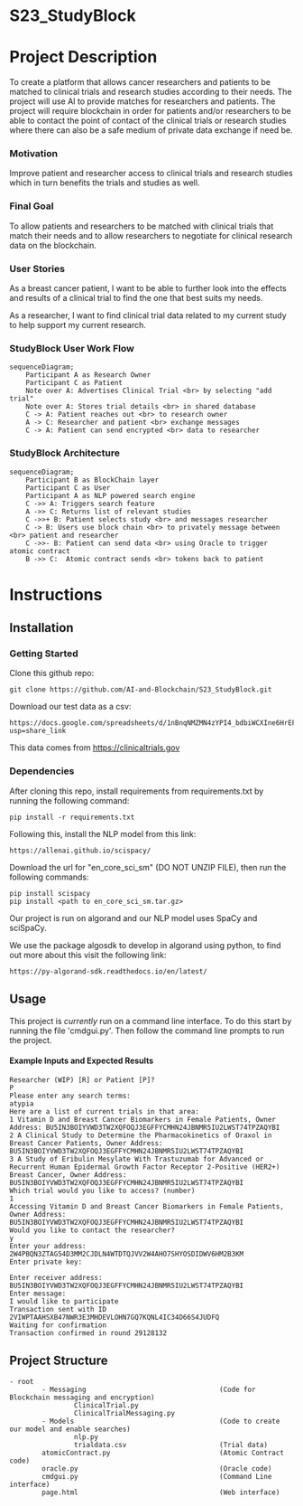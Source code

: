 # S23_StudyBlock
# Project Description 
To create a platform that allows cancer researchers and patients to be matched to clinical trials and research studies according to their needs. The project will use AI to provide matches for researchers and patients. The project will require blockchain in order for patients and/or researchers to be able to contact the point of contact of the clinical trials or research studies where there can also be a safe medium of private data exchange if need be.

### Motivation ###
Improve patient and researcher access to clinical trials and research studies which in turn benefits the trials and studies as well.

### Final Goal ###
To allow patients and researchers to be matched with clinical trials that match their needs and to allow researchers to negotiate for clinical research data on the blockchain.


### User Stories ###
As a breast cancer patient, I want to be able to further look into the effects and results of a clinical trial to find the one that best suits my needs. 

As a researcher, I want to find clinical trial data related to my current study to help support my current research.

### StudyBlock User Work Flow ###
```mermaid
sequenceDiagram;
    Participant A as Research Owner
    Participant C as Patient
    Note over A: Advertises Clinical Trial <br> by selecting "add trial"
    Note over A: Stores trial details <br> in shared database
    C -> A: Patient reaches out <br> to research owner
    A -> C: Researcher and patient <br> exchange messages
    C -> A: Patient can send encrypted <br> data to researcher
```

### StudyBlock Architecture ###
```mermaid
sequenceDiagram;
    Participant B as BlockChain layer
    Participant C as User
    Participant A as NLP powered search engine
    C ->> A: Triggers search feature
    A ->> C: Returns list of relevant studies
    C ->>+ B: Patient selects study <br> and messages researcher
    C -> B: Users use block chain <br> to privately message between <br> patient and researcher
    C ->>- B: Patient can send data <br> using Oracle to trigger atomic contract
    B ->> C:  Atomic contract sends <br> tokens back to patient
```

# Instructions

## Installation ##

### Getting Started ###

Clone this github repo:

``` 
git clone https://github.com/AI-and-Blockchain/S23_StudyBlock.git
```

Download our test data as a csv:

```
https://docs.google.com/spreadsheets/d/1nBnqNMZMN4zYPI4_bdbiWCXIne6HrEFAvWLzhznfYqU/edit?usp=share_link
```

This data comes from https://clinicaltrials.gov

### Dependencies ###

After cloning this repo, install requirements from requirements.txt by running the following command:

``` 
pip install -r requirements.txt
```

Following this, install the NLP model from this link:
```
https://allenai.github.io/scispacy/
```

Download the url for "en_core_sci_sm" (DO NOT UNZIP FILE), then run the following commands:

```
pip install scispacy
pip install <path to en_core_sci_sm.tar.gz>
```

Our project is run on algorand and our NLP model uses SpaCy and sciSpaCy. 

We use the package algosdk to develop in algorand using python, to find out more about this visit the following link:

```
https://py-algorand-sdk.readthedocs.io/en/latest/
```


## Usage ##

This project is *currently* run on a command line interface. To do this start by running the file 'cmdgui.py'. Then follow the command line prompts to run the project.

#### Example Inputs and Expected Results ####
```
Researcher (WIP) [R] or Patient [P]?
P
Please enter any search terms: 
atypia
Here are a list of current trials in that area:
1 Vitamin D and Breast Cancer Biomarkers in Female Patients, Owner Address: BU5IN3BOIYVWD3TW2XQFOQJ3EGFFYCMHN24JBNMR5IU2LWST74TPZAQYBI
2 A Clinical Study to Determine the Pharmacokinetics of Oraxol in Breast Cancer Patients, Owner Address: BU5IN3BOIYVWD3TW2XQFOQJ3EGFFYCMHN24JBNMR5IU2LWST74TPZAQYBI
3 A Study of Eribulin Mesylate With Trastuzumab for Advanced or Recurrent Human Epidermal Growth Factor Receptor 2-Positive (HER2+) Breast Cancer, Owner Address: BU5IN3BOIYVWD3TW2XQFOQJ3EGFFYCMHN24JBNMR5IU2LWST74TPZAQYBI
Which trial would you like to access? (number)
1
Accessing Vitamin D and Breast Cancer Biomarkers in Female Patients, Owner Address: BU5IN3BOIYVWD3TW2XQFOQJ3EGFFYCMHN24JBNMR5IU2LWST74TPZAQYBI
Would you like to contact the researcher?
y
Enter your address: 
2W4PBQN3ZTAG54D3MM2CJDLN4WTDTQJVV2W4AHO7SHYOSDIDWV6HM2B3KM
Enter private key: 

Enter receiver address: 
BU5IN3BOIYVWD3TW2XQFOQJ3EGFFYCMHN24JBNMR5IU2LWST74TPZAQYBI
Enter message: 
I would like to participate
Transaction sent with ID 2VIWPTAAHSXB47NWR3E3MHDEVLOHN7GQ7KQNL4IC34D66S4JUDFQ
Waiting for confirmation
Transaction confirmed in round 29128132
````

## Project Structure ##
```
- root
        - Messaging                                 (Code for Blockchain messaging and encryption)
                ClinicalTrial.py
                ClinicalTrialMessaging.py  
        - Models                                    (Code to create our model and enable searches)
                nlp.py
                trialdata.csv                       (Trial data)    
        atomicContract.py                           (Atomic Contract code)
        oracle.py                                   (Oracle code)
        cmdgui.py                                   (Command Line interface)
        page.html                                   (Web interface)

```

